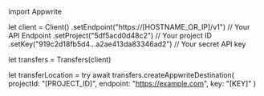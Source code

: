 import Appwrite

let client = Client()
    .setEndpoint("https://[HOSTNAME_OR_IP]/v1") // Your API Endpoint
    .setProject("5df5acd0d48c2") // Your project ID
    .setKey("919c2d18fb5d4...a2ae413da83346ad2") // Your secret API key

let transfers = Transfers(client)

let transferLocation = try await transfers.createAppwriteDestination(
    projectId: "[PROJECT_ID]",
    endpoint: "https://example.com",
    key: "[KEY]"
)


